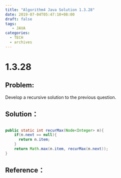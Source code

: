 ```yaml
---
title: "Algorithm4 Java Solution 1.3.28"
date: 2019-07-04T05:47:10+08:00
draft: false
tags:
   - JAVA
categories:
  - TECH
  - archives
---
```



# 1.3.28

## Problem:

Develop a recursive solution to the previous question.

## Solution：

```java

public static int recurMax(Node<Integer> n){
    if(n.next == null){
      return n.item;
    }
    return Math.max(n.item, recurMax(n.next));
}

```

## Reference：



